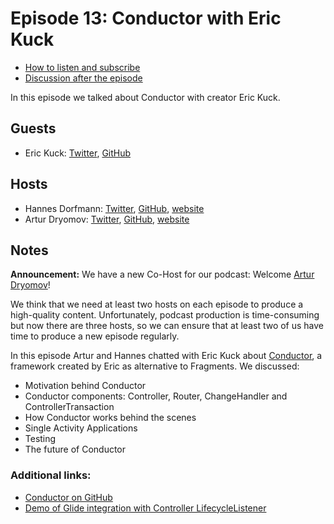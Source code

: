 # Episode 13: Conductor with Eric Kuck

* [How to listen and subscribe](https://github.com/artem-zinnatullin/TheContext-Podcast)
* [Discussion after the episode](https://github.com/artem-zinnatullin/TheContext-Podcast/issues/76)

In this episode we talked about Conductor with creator Eric Kuck.

## Guests

* Eric Kuck: [Twitter](https://twitter.com/eric_kuck), [GitHub](https://github.com/EricKuck)

## Hosts

* Hannes Dorfmann: [Twitter](https://twitter.com/sockeqwe), [GitHub](https://github.com/sockeqwe), [website](http://hannesdorfmann.com)
* Artur Dryomov: [Twitter](https://twitter.com/arturdryomov), [GitHub](https://github.com/ming13), [website](https://arturdryomov.online)

## Notes

**Announcement:** We have a new Co-Host for our podcast: Welcome [Artur Dryomov](https://twitter.com/arturdryomov)!

We think that we need at least two hosts on each episode to produce a high-quality content.
Unfortunately, podcast production is time-consuming but now there are three hosts, so we can ensure that at least two of us have time to produce a new episode regularly.

In this episode Artur and Hannes chatted with Eric Kuck about [Conductor](https://github.com/bluelinelabs/Conductor), a framework created by Eric as alternative to Fragments. We discussed:

 - Motivation behind Conductor
 - Conductor components: Controller, Router, ChangeHandler and ControllerTransaction
 - How Conductor works behind the scenes
 - Single Activity Applications
 - Testing
 - The future of Conductor

### Additional links:

  - [Conductor on GitHub](https://github.com/bluelinelabs/Conductor)
  - [Demo of Glide integration with Controller LifecycleListener](https://github.com/EricKuck/ConductorGlideDemo)

